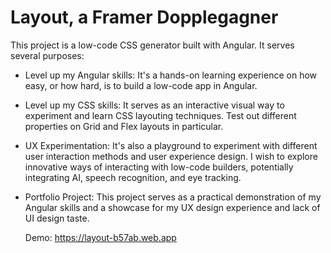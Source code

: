 # Layout, a Framer Dopplegagner

This project is a low-code CSS generator built with Angular. It serves several purposes:

- Level up my Angular skills: It's a hands-on learning experience on how easy, or how hard, is to build a low-code app in Angular.

- Level up my CSS skills: It serves as an interactive visual way to experiment and learn CSS layouting techniques. Test out different properties on Grid and Flex layouts in particular.
  
- UX Experimentation: It's also a playground to experiment with different user interaction methods and user experience design. I wish to explore innovative ways of interacting with low-code builders, potentially integrating AI, speech recognition, and eye tracking.

- Portfolio Project: This project serves as a practical demonstration of my Angular skills and a showcase for my UX design experience and lack of UI design taste.

  Demo: https://layout-b57ab.web.app
